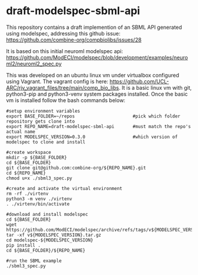 # draft-modelspec-sbml-api
This repository contains a draft implemention of an SBML API generated using modelspec, addressing this github issue: 
https://github.com/combine-org/compbiolibs/issues/28

It is based on this initial neuroml modelspec api:
https://github.com/ModECI/modelspec/blob/development/examples/neuroml2/neuroml2_spec.py

This was developed on an ubuntu linux vm under virtualbox configured using Vagrant. The vagrant config is here:
https://github.com/UCL-ARC/rjv_vagrant_files/tree/main/comp_bio_libs. It is a basic linux vm with git, python3-pip and python3-venv system packages installed.
Once the basic vm is installed follow the bash commands below:

```
#setup environment variables
export BASE_FOLDER=~/repos                      #pick which folder repository gets clone into
export REPO_NAME=draft-modelspec-sbml-api       #must match the repo's actual name
export MODELSPEC_VERSION=0.3.0                  #which version of modelspec to clone and install

#create workspace
mkdir -p ${BASE_FOLDER}
cd ${BASE_FOLDER}
git clone git@github.com:combine-org/${REPO_NAME}.git
cd ${REPO_NAME}
chmod u+x ./sbml3_spec.py

#create and activate the virtual environment
rm -rf ./virtenv
python3 -m venv ./virtenv
. ./virtenv/bin/activate

#download and install modelspec
cd ${BASE_FOLDER}
wget https://github.com/ModECI/modelspec/archive/refs/tags/v${MODELSPEC_VERSION}.tar.gz
tar -xf v${MODELSPEC_VERSION}.tar.gz
cd modelspec-${MODELSPEC_VERSION}
pip install .
cd ${BASE_FOLDER}/${REPO_NAME}

#run the SBML example
./sbml3_spec.py
```